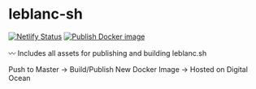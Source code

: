 # leblanc-sh
[![Netlify Status](https://api.netlify.com/api/v1/badges/e8af8f0b-4f8d-4bc4-9120-62338eedbaca/deploy-status)](https://app.netlify.com/sites/condescending-joliot-9af0aa/deploys)
[![Publish Docker image](https://github.com/leblanck/leblanc-sh/actions/workflows/docker-image.yml/badge.svg)](https://github.com/leblanck/leblanc-sh/actions/workflows/docker-image.yml)

〰️ Includes all assets for publishing and building leblanc.sh

Push to Master -> Build/Publish New Docker Image -> Hosted on Digital Ocean
